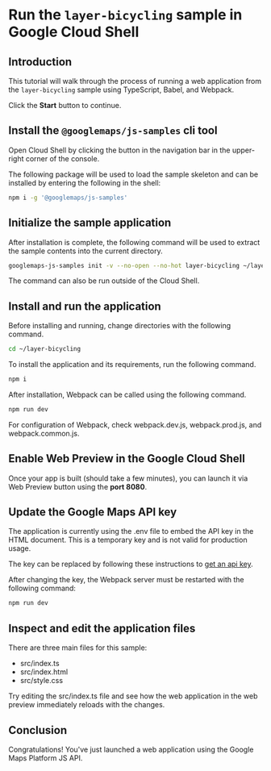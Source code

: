 # Run the `layer-bicycling` sample in Google Cloud Shell

<walkthrough-tutorial-duration duration="10"/>

## Introduction

This tutorial will walk through the process of running a web application from
the `layer-bicycling` sample using TypeScript, Babel, and Webpack.

Click the **Start** button to continue.

## Install the `@googlemaps/js-samples` cli tool

Open Cloud Shell by clicking the
<walkthrough-cloud-shell-icon></walkthrough-cloud-shell-icon> button in the
navigation bar in the upper-right corner of the console.

The following package will be used to load the sample skeleton and can be
installed by entering the following in the shell:

```bash
npm i -g '@googlemaps/js-samples'
```

## Initialize the sample application

After installation is complete, the following command will be used to extract
the sample contents into the current directory.

```bash
googlemaps-js-samples init -v --no-open --no-hot layer-bicycling ~/layer-bicycling
```

The command can also be run outside of the Cloud Shell.

## Install and run the application

Before installing and running, change directories with the following command.

```bash
cd ~/layer-bicycling
```

To install the application and its requirements, run the following command.

```bash
npm i
```

After installation, Webpack can be called using the following command.

```bash
npm run dev
```

For configuration of Webpack, check
<walkthrough-editor-open-file filePath="layer-bicycling/webpack.dev.js">webpack.dev.js</walkthrough-editor-open-file>,
<walkthrough-editor-open-file filePath="layer-bicycling/webpack.prod.js">webpack.prod.js</walkthrough-editor-open-file>,
and
<walkthrough-editor-open-file filePath="layer-bicycling/webpack.common.js">webpack.common.js</walkthrough-editor-open-file>.

## Enable Web Preview in the Google Cloud Shell

Once your app is built (should take a few minutes), you can launch it via
<walkthrough-spotlight-pointer target="cloudshell" spotlightId="devshell-web-preview-button">Web
Preview button</walkthrough-spotlight-pointer> using the **port 8080**.

## Update the Google Maps API key

The application is currently using the
<walkthrough-editor-open-file filePath="layer-bicycling/.env">.env</walkthrough-editor-open-file>
file to embed the API key in the HTML document. This is a temporary key and is
not valid for production usage.

The key can be replaced by following these instructions to
[get an api key](https://developers.google.com/maps/documentation/javascript/get-api-key).

After changing the key, the Webpack server must be restarted with the following
command:

```bash
npm run dev
```

## Inspect and edit the application files

There are three main files for this sample:

*   <walkthrough-editor-open-file filePath="layer-bicycling/src/index.ts">src/index.ts</walkthrough-editor-open-file>
*   <walkthrough-editor-open-file filePath="layer-bicycling/src/index.html">src/index.html</walkthrough-editor-open-file>
*   <walkthrough-editor-open-file filePath="layer-bicycling/src/style.css">src/style.css</walkthrough-editor-open-file>

Try editing the <walkthrough-editor-open-file filePath="layer-bicycling/src/index.ts">src/index.ts</walkthrough-editor-open-file> file and see how the web application in the web preview immediately reloads with the changes.

## Conclusion

<walkthrough-conclusion-trophy></walkthrough-conclusion-trophy>

Congratulations! You've just launched a web application using the Google Maps
Platform JS API.
